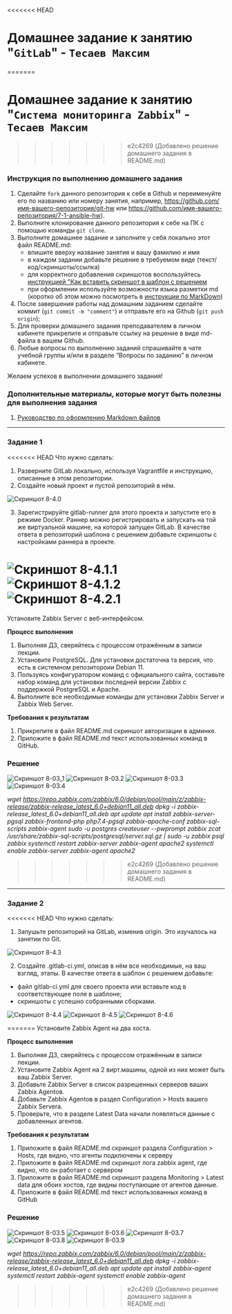 <<<<<<< HEAD
# Домашнее задание к занятию "`GitLab`" - `Тесаев Максим`
=======
# Домашнее задание к занятию "`Система мониторинга Zabbix`" - `Тесаев Максим`
>>>>>>> e2c4269 (Добавлено решение домашнего задания в README.md)


### Инструкция по выполнению домашнего задания

   1. Сделайте `fork` данного репозитория к себе в Github и переименуйте его по названию или номеру занятия, например, https://github.com/имя-вашего-репозитория/git-hw или  https://github.com/имя-вашего-репозитория/7-1-ansible-hw).
   2. Выполните клонирование данного репозитория к себе на ПК с помощью команды `git clone`.
   3. Выполните домашнее задание и заполните у себя локально этот файл README.md:
      - впишите вверху название занятия и вашу фамилию и имя
      - в каждом задании добавьте решение в требуемом виде (текст/код/скриншоты/ссылка)
      - для корректного добавления скриншотов воспользуйтесь [инструкцией "Как вставить скриншот в шаблон с решением](https://github.com/netology-code/sys-pattern-homework/blob/main/screen-instruction.md)
      - при оформлении используйте возможности языка разметки md (коротко об этом можно посмотреть в [инструкции  по MarkDown](https://github.com/netology-code/sys-pattern-homework/blob/main/md-instruction.md))
   4. После завершения работы над домашним заданием сделайте коммит (`git commit -m "comment"`) и отправьте его на Github (`git push origin`);
   5. Для проверки домашнего задания преподавателем в личном кабинете прикрепите и отправьте ссылку на решение в виде md-файла в вашем Github.
   6. Любые вопросы по выполнению заданий спрашивайте в чате учебной группы и/или в разделе “Вопросы по заданию” в личном кабинете.
   
Желаем успехов в выполнении домашнего задания!
   
### Дополнительные материалы, которые могут быть полезны для выполнения задания

1. [Руководство по оформлению Markdown файлов](https://gist.github.com/Jekins/2bf2d0638163f1294637#Code)

---

### Задание 1

<<<<<<< HEAD
Что нужно сделать:

1. Разверните GitLab локально, используя Vagrantfile и инструкцию, описанные в этом репозитории.
2. Создайте новый проект и пустой репозиторий в нём.

![Скриншот 8-4.0](screenshots/8-4.0.png)

3. Зарегистрируйте gitlab-runner для этого проекта и запустите его в режиме Docker. Раннер можно регистрировать и запускать на той же виртуальной машине, на которой запущен GitLab.
В качестве ответа в репозиторий шаблона с решением добавьте скриншоты с настройками раннера в проекте.

![Скриншот 8-4.1.1](screenshots/8-4.1.1.png)
![Скриншот 8-4.1.2](screenshots/8-4.1.2.png)
![Скриншот 8-4.2.1](screenshots/8-4.2.1.png)
=======
Установите Zabbix Server с веб-интерфейсом.

**Процесс выполнения**
1. Выполняя ДЗ, сверяйтесь с процессом отражённым в записи лекции.
2. Установите PostgreSQL. Для установки достаточна та версия, что есть в системном репозитороии Debian 11.
3. Пользуясь конфигуратором команд с официального сайта, составьте набор команд для установки последней версии Zabbix с поддержкой PostgreSQL и Apache.
4. Выполните все необходимые команды для установки Zabbix Server и Zabbix Web Server.

**Требования к результатам**
1. Прикрепите в файл README.md скриншот авторизации в админке.
2. Приложите в файл README.md текст использованных команд в GitHub.

### Решение

![Скриншот 8-03_1](screenshots/8-03_1.png)
![Скриншот 8-03.2](screenshots/8-03.2.png)
![Скриншот 8-03.3](screenshots/8-03.3.png)
![Скриншот 8-03.4](screenshots/8-03.4.png)

*wget https://repo.zabbix.com/zabbix/6.0/debian/pool/main/z/zabbix-release/zabbix-release_latest_6.0+debian11_all.deb*
*dpkg -i zabbix-release_latest_6.0+debian11_all.deb*
*apt update*
*apt install zabbix-server-pgsql zabbix-frontend-php php7.4-pgsql zabbix-apache-conf zabbix-sql-scripts zabbix-agent*
*sudo -u postgres createuser --pwprompt zabbix*
*zcat /usr/share/zabbix-sql-scripts/postgresql/server.sql.gz | sudo -u zabbix psql zabbix*
*systemctl restart zabbix-server zabbix-agent apache2*
*systemctl enable zabbix-server zabbix-agent apache2*
>>>>>>> e2c4269 (Добавлено решение домашнего задания в README.md)

---

### Задание 2

<<<<<<< HEAD
Что нужно сделать:

1. Запушьте репозиторий на GitLab, изменив origin. Это изучалось на занятии по Git.

![Скриншот 8-4.3](screenshots/8-4.3.png)

2. Создайте .gitlab-ci.yml, описав в нём все необходимые, на ваш взгляд, этапы.
В качестве ответа в шаблон с решением добавьте:

- файл gitlab-ci.yml для своего проекта или вставьте код в соответствующее поле в шаблоне;
- скриншоты с успешно собранными сборками.

![Скриншот 8-4.4](screenshots/8-4.4.png)
![Скриншот 8-4.5](screenshots/8-4.5.png)
![Скриншот 8-4.6](screenshots/8-4.6.png)

=======
Установите Zabbix Agent на два хоста.

**Процесс выполнения**
1. Выполняя ДЗ, сверяйтесь с процессом отражённым в записи лекции.
2. Установите Zabbix Agent на 2 вирт.машины, одной из них может быть ваш Zabbix Server.
3. Добавьте Zabbix Server в список разрешенных серверов ваших Zabbix Agentов.
4. Добавьте Zabbix Agentов в раздел Configuration > Hosts вашего Zabbix Servera.
5. Проверьте, что в разделе Latest Data начали появляться данные с добавленных агентов.

**Требования к результатам**
1. Приложите в файл README.md скриншот раздела Configuration > Hosts, где видно, что агенты подключены к серверу
2. Приложите в файл README.md скриншот лога zabbix agent, где видно, что он работает с сервером
3. Приложите в файл README.md скриншот раздела Monitoring > Latest data для обоих хостов, где видны поступающие от агентов данные.
4. Приложите в файл README.md текст использованных команд в GitHub

### Решение

![Скриншот 8-03.5](screenshots/8-03.5.png)
![Скриншот 8-03.6](screenshots/8-03.6.png)
![Скриншот 8-03.7](screenshots/8-03.7.png)
![Скриншот 8-03.8](screenshots/8-03.8.png)
![Скриншот 8-03.9](screenshots/8-03.9.png)

*wget https://repo.zabbix.com/zabbix/6.0/debian/pool/main/z/zabbix-release/zabbix-release_latest_6.0+debian11_all.deb*
*dpkg -i zabbix-release_latest_6.0+debian11_all.deb*
*apt update*
*apt install zabbix-agent*
*systemctl restart zabbix-agent*
*systemctl enable zabbix-agent*
>>>>>>> e2c4269 (Добавлено решение домашнего задания в README.md)
